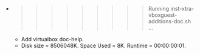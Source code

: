 * >>>>>>>>> Running inst-xtra-vboxguest-additions-doc.sh ...
  * Add virtualbox doc-help.
  * Disk size = 8506048K. Space Used = 8K. Runtime = 00:00:00:01.
